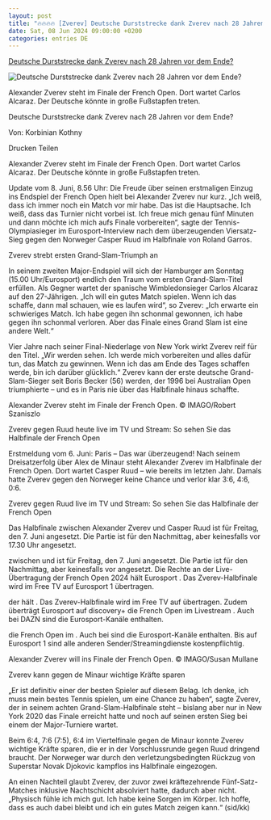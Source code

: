 ```yaml
---
layout: post
title: "🔥🔥🔥🔥 [Zverev] Deutsche Durststrecke dank Zverev nach 28 Jahren vor dem Ende?"
date: Sat, 08 Jun 2024 09:00:00 +0200
categories: entries DE
---
```

[Deutsche Durststrecke dank Zverev nach 28 Jahren vor dem Ende?](https://www.fr.de/sport/sport-mix/finale-zverev-uebertragung-ruud-live-tv-stream-french-open-wo-halbfinale-93113825.html)

![Deutsche Durststrecke dank Zverev nach 28 Jahren vor dem Ende?](https://www.fr.de/assets/images/34/769/34769514-alexander-zverev-steht-im-finale-der-french-open-3nza3DdPpYfe.jpg)

Alexander Zverev steht im Finale der French Open. Dort wartet Carlos Alcaraz. Der Deutsche könnte in große Fußstapfen treten.

Deutsche Durststrecke dank Zverev nach 28 Jahren vor dem Ende?

Von: Korbinian Kothny

Drucken Teilen

Alexander Zverev steht im Finale der French Open. Dort wartet Carlos Alcaraz. Der Deutsche könnte in große Fußstapfen treten.

Update vom 8. Juni, 8.56 Uhr: Die Freude über seinen erstmaligen Einzug ins Endspiel der French Open hielt bei Alexander Zverev nur kurz. „Ich weiß, dass ich immer noch ein Match vor mir habe. Das ist die Hauptsache. Ich weiß, dass das Turnier nicht vorbei ist. Ich freue mich genau fünf Minuten und dann möchte ich mich aufs Finale vorbereiten“, sagte der Tennis-Olympiasieger im Eurosport-Interview nach dem überzeugenden Viersatz-Sieg gegen den Norweger Casper Ruud im Halbfinale von Roland Garros.

Zverev strebt ersten Grand-Slam-Triumph an

In seinem zweiten Major-Endspiel will sich der Hamburger am Sonntag (15.00 Uhr/Eurosport) endlich den Traum vom ersten Grand-Slam-Titel erfüllen. Als Gegner wartet der spanische Wimbledonsieger Carlos Alcaraz auf den 27-Jährigen. „Ich will ein gutes Match spielen. Wenn ich das schaffe, dann mal schauen, wie es laufen wird“, so Zverev: „Ich erwarte ein schwieriges Match. Ich habe gegen ihn schonmal gewonnen, ich habe gegen ihn schonmal verloren. Aber das Finale eines Grand Slam ist eine andere Welt.“

Vier Jahre nach seiner Final-Niederlage von New York wirkt Zverev reif für den Titel. „Wir werden sehen. Ich werde mich vorbereiten und alles dafür tun, das Match zu gewinnen. Wenn ich das am Ende des Tages schaffen werde, bin ich darüber glücklich.“ Zverev kann der erste deutsche Grand-Slam-Sieger seit Boris Becker (56) werden, der 1996 bei Australian Open triumphierte – und es in Paris nie über das Halbfinale hinaus schaffte.

Alexander Zverev steht im Finale der French Open. © IMAGO/Robert Szaniszlo

Zverev gegen Ruud heute live im TV und Stream: So sehen Sie das Halbfinale der French Open

Erstmeldung vom 6. Juni: Paris – Das war überzeugend! Nach seinem Dreisatzerfolg über Alex de Minaur steht Alexander Zverev im Halbfinale der French Open. Dort wartet Casper Ruud – wie bereits im letzten Jahr. Damals hatte Zverev gegen den Norweger keine Chance und verlor klar 3:6, 4:6, 0:6.

Zverev gegen Ruud live im TV und Stream: So sehen Sie das Halbfinale der French Open

Das Halbfinale zwischen Alexander Zverev und Casper Ruud ist für Freitag, den 7. Juni angesetzt. Die Partie ist für den Nachmittag, aber keinesfalls vor 17.30 Uhr angesetzt.

zwischen und ist für Freitag, den 7. Juni angesetzt. Die Partie ist für den Nachmittag, aber keinesfalls vor angesetzt. Die Rechte an der Live-Übertragung der French Open 2024 hält Eurosport . Das Zverev-Halbfinale wird im Free TV auf Eurosport 1 übertragen.

der hält . Das Zverev-Halbfinale wird im Free TV auf übertragen. Zudem überträgt Eurosport auf discovery+ die French Open im Livestream . Auch bei DAZN sind die Eurosport-Kanäle enthalten.

die French Open im . Auch bei sind die Eurosport-Kanäle enthalten. Bis auf Eurosport 1 sind alle anderen Sender/Streamingdienste kostenpflichtig.

Alexander Zverev will ins Finale der French Open. © IMAGO/Susan Mullane

Zverev kann gegen de Minaur wichtige Kräfte sparen

„Er ist definitiv einer der besten Spieler auf diesem Belag. Ich denke, ich muss mein bestes Tennis spielen, um eine Chance zu haben“, sagte Zverev, der in seinem achten Grand-Slam-Halbfinale steht – bislang aber nur in New York 2020 das Finale erreicht hatte und noch auf seinen ersten Sieg bei einem der Major-Turniere wartet.

Beim 6:4, 7:6 (7:5), 6:4 im Viertelfinale gegen de Minaur konnte Zverev wichtige Kräfte sparen, die er in der Vorschlussrunde gegen Ruud dringend braucht. Der Norweger war durch den verletzungsbedingten Rückzug von Superstar Novak Djokovic kampflos ins Halbfinale eingezogen.

An einen Nachteil glaubt Zverev, der zuvor zwei kräftezehrende Fünf-Satz-Matches inklusive Nachtschicht absolviert hatte, dadurch aber nicht. „Physisch fühle ich mich gut. Ich habe keine Sorgen im Körper. Ich hoffe, dass es auch dabei bleibt und ich ein gutes Match zeigen kann.“ (sid/kk)

